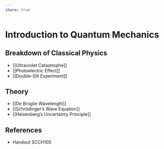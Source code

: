 ```yaml
---
share: true
---
```

# Introduction to Quantum Mechanics

## Breakdown of Classical Physics

- [[Ultraviolet Catastrophe]]
- [[Photoelectric Effect]]
- [[Double-Slit Experiment]]

## Theory

- [[De Broglie Wavelength]]
- [[Schrödinger’s Wave Equation]]
- [[Heisenberg’s Uncertainty Principle]]

## References

- Handout SCCH105
